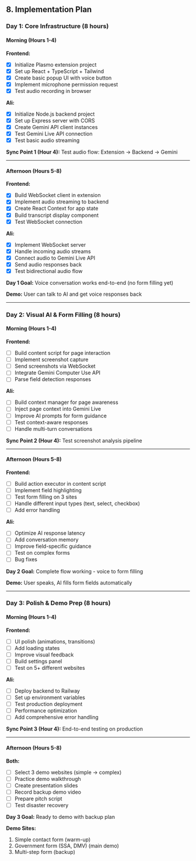 ## 8. Implementation Plan

### Day 1: Core Infrastructure (8 hours)

#### Morning (Hours 1-4)

**Frontend:**
- [x] Initialize Plasmo extension project
- [x] Set up React + TypeScript + Tailwind
- [x] Create basic popup UI with voice button
- [x] Implement microphone permission request
- [x] Test audio recording in browser

**Ali:**
- [x] Initialize Node.js backend project
- [x] Set up Express server with CORS
- [x] Create Gemini API client instances
- [x] Test Gemini Live API connection
- [x] Test basic audio streaming

**Sync Point 1 (Hour 4):** Test audio flow: Extension → Backend → Gemini

---

#### Afternoon (Hours 5-8)

**Frontend:**
- [x] Build WebSocket client in extension
- [x] Implement audio streaming to backend
- [x] Create React Context for app state
- [x] Build transcript display component
- [x] Test WebSocket connection

**Ali:**
- [x] Implement WebSocket server
- [x] Handle incoming audio streams
- [x] Connect audio to Gemini Live API
- [x] Send audio responses back
- [x] Test bidirectional audio flow

**Day 1 Goal:** Voice conversation works end-to-end (no form filling yet)

**Demo:** User can talk to AI and get voice responses back

---

### Day 2: Visual AI & Form Filling (8 hours)

#### Morning (Hours 1-4)

**Frontend:**
- [ ] Build content script for page interaction
- [ ] Implement screenshot capture
- [ ] Send screenshots via WebSocket
- [ ] Integrate Gemini Computer Use API
- [ ] Parse field detection responses

**Ali:**
- [ ] Build context manager for page awareness
- [ ] Inject page context into Gemini Live
- [ ] Improve AI prompts for form guidance
- [ ] Test context-aware responses
- [ ] Handle multi-turn conversations

**Sync Point 2 (Hour 4):** Test screenshot analysis pipeline

---

#### Afternoon (Hours 5-8)

**Frontend:**
- [ ] Build action executor in content script
- [ ] Implement field highlighting
- [ ] Test form filling on 3 sites
- [ ] Handle different input types (text, select, checkbox)
- [ ] Add error handling

**Ali:**
- [ ] Optimize AI response latency
- [ ] Add conversation memory
- [ ] Improve field-specific guidance
- [ ] Test on complex forms
- [ ] Bug fixes

**Day 2 Goal:** Complete flow working - voice to form filling

**Demo:** User speaks, AI fills form fields automatically

---

### Day 3: Polish & Demo Prep (8 hours)

#### Morning (Hours 1-4)

**Frontend:**
- [ ] UI polish (animations, transitions)
- [ ] Add loading states
- [ ] Improve visual feedback
- [ ] Build settings panel
- [ ] Test on 5+ different websites

**Ali:**
- [ ] Deploy backend to Railway
- [ ] Set up environment variables
- [ ] Test production deployment
- [ ] Performance optimization
- [ ] Add comprehensive error handling

**Sync Point 3 (Hour 4):** End-to-end testing on production

---

#### Afternoon (Hours 5-8)

**Both:**
- [ ] Select 3 demo websites (simple → complex)
- [ ] Practice demo walkthrough
- [ ] Create presentation slides
- [ ] Record backup demo video
- [ ] Prepare pitch script
- [ ] Test disaster recovery

**Day 3 Goal:** Ready to demo with backup plan

**Demo Sites:**
1. Simple contact form (warm-up)
2. Government form (SSA, DMV) (main demo)
3. Multi-step form (backup)
